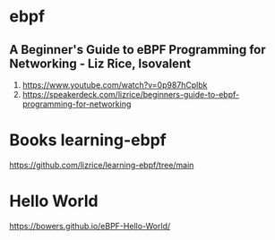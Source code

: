 # ebpf



##  A Beginner's Guide to eBPF Programming for Networking - Liz Rice, Isovalent 
1.  https://www.youtube.com/watch?v=0p987hCplbk
2.  https://speakerdeck.com/lizrice/beginners-guide-to-ebpf-programming-for-networking
    




#  Books learning-ebpf
https://github.com/lizrice/learning-ebpf/tree/main       

# Hello World
https://bowers.github.io/eBPF-Hello-World/

